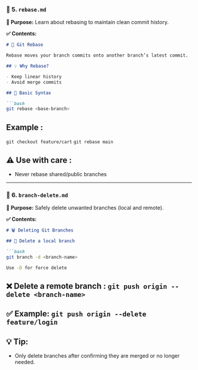 

### 📄 5. `rebase.md`

**🔹 Purpose:** Learn about rebasing to maintain clean commit history.

**✅ Contents:**

```md
# 🔁 Git Rebase

Rebase moves your branch commits onto another branch’s latest commit.

## 💡 Why Rebase?

- Keep linear history
- Avoid merge commits

## 🔧 Basic Syntax

```bash
git rebase <base-branch>


```

## Example : 
`git checkout feature/cart`
`git rebase main`

## ⚠️ Use with care : 
- Never rebase shared/public branches


---

### 📄 6. `branch-delete.md`

**🔹 Purpose:** Safely delete unwanted branches (local and remote).

**✅ Contents:**

```md
# 🗑️ Deleting Git Branches

## 🧹 Delete a local branch

```bash
git branch -d <branch-name>

Use -D for force delete


```

## ❌ Delete a remote branch : `git push origin --delete <branch-name>`

## ✅ Example: `git push origin --delete feature/login`

## 💡 Tip:
- Only delete branches after confirming they are merged or no longer needed.





